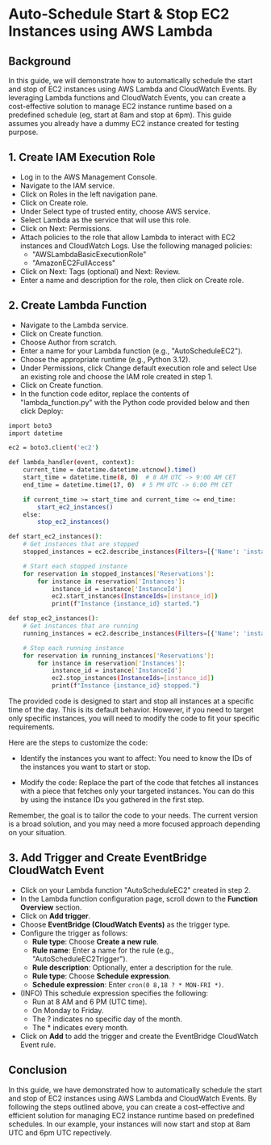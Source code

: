 # Auto-Schedule Start & Stop EC2 Instances using AWS Lambda

## Background

In this guide, we will demonstrate how to automatically schedule the start and stop of EC2 instances using AWS Lambda and CloudWatch Events. By leveraging Lambda functions and CloudWatch Events, you can create a cost-effective solution to manage EC2 instance runtime based on a predefined schedule (eg, start at 8am and stop at 6pm). This guide assumes you already have a dummy EC2 instance created for testing purpose.

## 1. Create IAM Execution Role

- Log in to the AWS Management Console.
- Navigate to the IAM service.
- Click on Roles in the left navigation pane.
- Click on Create role.
- Under Select type of trusted entity, choose AWS service.
- Select Lambda as the service that will use this role.
- Click on Next: Permissions.
- Attach policies to the role that allow Lambda to interact with EC2 instances and CloudWatch Logs. Use the following managed policies:
   * "AWSLambdaBasicExecutionRole"
   * "AmazonEC2FullAccess"
- Click on Next: Tags (optional) and Next: Review.
- Enter a name and description for the role, then click on Create role.

## 2. Create Lambda Function

- Navigate to the Lambda service.
- Click on Create function.
- Choose Author from scratch.
- Enter a name for your Lambda function (e.g., "AutoScheduleEC2").
- Choose the appropriate runtime (e.g., Python 3.12).
- Under Permissions, click Change default execution role and select Use an existing role and choose the IAM role created in step 1.
- Click on Create function.
- In the function code editor, replace the contents of "lambda_function.py" with the Python code provided below and then click Deploy:

```bash
import boto3
import datetime

ec2 = boto3.client('ec2')

def lambda_handler(event, context):
    current_time = datetime.datetime.utcnow().time()
    start_time = datetime.time(8, 0)  # 8 AM UTC -> 9:00 AM CET
    end_time = datetime.time(17, 0)  # 5 PM UTC -> 6:00 PM CET

    if current_time >= start_time and current_time <= end_time:
        start_ec2_instances()
    else:
        stop_ec2_instances()

def start_ec2_instances():
    # Get instances that are stopped
    stopped_instances = ec2.describe_instances(Filters=[{'Name': 'instance-state-name', 'Values': ['stopped']}])

    # Start each stopped instance
    for reservation in stopped_instances['Reservations']:
        for instance in reservation['Instances']:
            instance_id = instance['InstanceId']
            ec2.start_instances(InstanceIds=[instance_id])
            print(f"Instance {instance_id} started.")

def stop_ec2_instances():
    # Get instances that are running
    running_instances = ec2.describe_instances(Filters=[{'Name': 'instance-state-name', 'Values': ['running']}])

    # Stop each running instance
    for reservation in running_instances['Reservations']:
        for instance in reservation['Instances']:
            instance_id = instance['InstanceId']
            ec2.stop_instances(InstanceIds=[instance_id])
            print(f"Instance {instance_id} stopped.")
```

The provided code is designed to start and stop all instances at a specific time of the day. This is its default behavior. However, if you need to target only specific instances, you will need to modify the code to fit your specific requirements.

Here are the steps to customize the code:

- Identify the instances you want to affect: You need to know the IDs of the instances you want to start or stop.

- Modify the code: Replace the part of the code that fetches all instances with a piece that fetches only your targeted instances. You can do this by using the instance IDs you gathered in the first step.

Remember, the goal is to tailor the code to your needs. The current version is a broad solution, and you may need a more focused approach depending on your situation.

## 3. Add Trigger and Create EventBridge CloudWatch Event
- Click on your Lambda function "AutoScheduleEC2" created in step 2.
- In the Lambda function configuration page, scroll down to the **Function Overview** section.
- Click on **Add trigger**.
- Choose **EventBridge (CloudWatch Events)** as the trigger type.
- Configure the trigger as follows:
   * **Rule type**: Choose **Create a new rule**.
   * **Rule name**: Enter a name for the rule (e.g., "AutoScheduleEC2Trigger").
   * **Rule description**: Optionally, enter a description for the rule.
   * **Rule type**: Choose **Schedule expression**.
   * **Schedule expression**: Enter `cron(0 8,18 ? * MON-FRI *)`.
- (INFO) This schedule expression specifies the following:
    * Run at 8 AM and 6 PM (UTC time).
    * On Monday to Friday.
    * The ? indicates no specific day of the month.
    * The * indicates every month.
- Click on **Add** to add the trigger and create the EventBridge CloudWatch Event rule.


## Conclusion

In this guide, we have demonstrated how to automatically schedule the start and stop of EC2 instances using AWS Lambda and CloudWatch Events. By following the steps outlined above, you can create a cost-effective and efficient solution for managing EC2 instance runtime based on predefined schedules.
In our example, your instances will now start and stop at 8am UTC and 6pm UTC repectively.